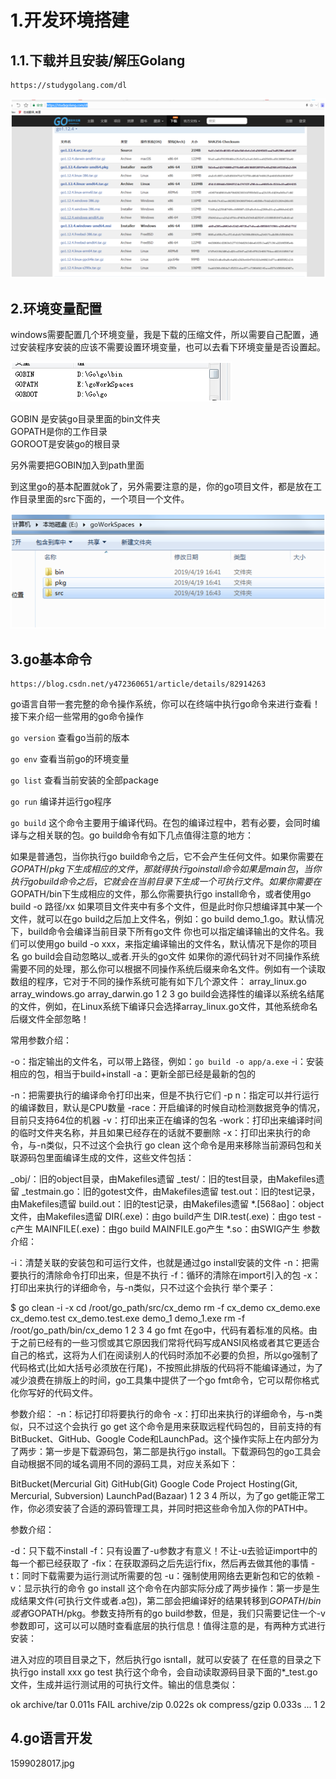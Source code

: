 # 1.开发环境搭建

## 1.1.下载并且安装/解压Golang

```
https://studygolang.com/dl
```

![](/static/image/1599027458.jpg)

## 2.环境变量配置

windows需要配置几个环境变量，我是下载的压缩文件，所以需要自己配置，通过安装程序安装的应该不需要设置环境变量，也可以去看下环境变量是否设置起。

  
![](/static/image/1599027545.jpg)

GOBIN 是安装go目录里面的bin文件夹  
GOPATH是你的工作目录  
GOROOT是安装go的根目录

另外需要把GOBIN加入到path里面

到这里go的基本配置就ok了，另外需要注意的是，你的go项目文件，都是放在工作目录里面的src下面的，一个项目一个文件。

![](/static/image/1599027767.jpg)

## 3.go基本命令


```
https://blog.csdn.net/y472360651/article/details/82914263
```


go语言自带一套完整的命令操作系统，你可以在终端中执行go命令来进行查看！接下来介绍一些常用的go命令操作


`go version`
查看go当前的版本

`go env`
查看当前go的环境变量

`go list`
查看当前安装的全部package

`go run`
编译并运行go程序

`go build`
这个命令主要用于编译代码。在包的编译过程中，若有必要，会同时编译与之相关联的包。go build命令有如下几点值得注意的地方：

如果是普通包，当你执行go build命令之后，它不会产生任何文件。如果你需要在$GOPATH/pkg下生成相应的文件，那就得执行go install命令
如果是main包，当你执行go build命令之后，它就会在当前目录下生成一个可执行文件。如果你需要在$GOPATH/bin下生成相应的文件，那么你需要执行go install命令，或者使用go build -o 路径/xx
如果项目文件夹中有多个文件，但是此时你只想编译其中某一个文件，就可以在go build之后加上文件名，例如：go build demo_1.go。默认情况下，build命令会编译当前目录下所有go文件
你也可以指定编译输出的文件名。我们可以使用go build -o xxx，来指定编译输出的文件名，默认情况下是你的项目名
go build会自动忽略以_或者.开头的go文件
如果你的源代码针对不同操作系统需要不同的处理，那么你可以根据不同操作系统后缀来命名文件。例如有一个读取数组的程序，它对于不同的操作系统可能有如下几个源文件：
array_linux.go
array_windows.go
array_darwin.go
1
2
3
go build会选择性的编译以系统名结尾的文件，例如，在Linux系统下编译只会选择array_linux.go文件，其他系统命名后缀文件全部忽略！

常用参数介绍：

-o：指定输出的文件名，可以带上路径，例如：`go build -o app/a.exe`
-i：安装相应的包，相当于build+install
-a：更新全部已经是最新的包的


-n：把需要执行的编译命令打印出来，但是不执行它们
-p n：指定可以并行运行的编译数目，默认是CPU数量
-race：开启编译的时候自动检测数据竞争的情况，目前只支持64位的机器
-v：打印出来正在编译的包名
-work：打印出来编译时间的临时文件夹名称，并且如果已经存在的话就不要删除
-x：打印出来执行的命令，与-n类似，只不过这个会执行
go clean
这个命令是用来移除当前源码包和关联源码包里面编译生成的文件，这些文件包括：

_obj/：旧的object目录，由Makefiles遗留
_test/：旧的test目录，由Makefiles遗留
_testmain.go：旧的gotest文件，由Makefiles遗留
test.out：旧的test记录，由Makefiles遗留
build.out：旧的test记录，由Makefiles遗留
*.[568ao]：object文件，由Makefiles遗留
DIR(.exe)：由go build产生
DIR.test(.exe)：由go test -c产生
MAINFILE(.exe)：由go build MAINFILE.go产生
*.so：由SWIG产生
参数介绍：

-i：清楚关联的安装包和可运行文件，也就是通过go install安装的文件
-n：把需要执行的清除命令打印出来，但是不执行
-f：循环的清除在import引入的包
-x：打印出来执行的详细命令，与-n类似，只不过这个会执行
举个栗子：

$ go clean -i -x
cd /root/go_path/src/cx_demo
rm -f cx_demo cx_demo.exe cx_demo.test cx_demo.test.exe demo_1 demo_1.exe
rm -f /root/go_path/bin/cx_demo
1
2
3
4
go fmt
在go中，代码有着标准的风格。由于之前已经有的一些习惯或其它原因我们常将代码写成ANSI风格或者其它更适合自己的格式，这将为人们在阅读别人的代码时添加不必要的负担，所以go强制了代码格式(比如大括号必须放在行尾)，不按照此排版的代码将不能编译通过，为了减少浪费在排版上的时间，go工具集中提供了一个go fmt命令，它可以帮你格式化你写好的代码文件。

参数介绍：
-n：标记打印将要执行的命令
-x：打印出来执行的详细命令，与-n类似，只不过这个会执行
go get
这个命令是用来获取远程代码包的，目前支持的有BitBucket、GitHub、Google Code和LaunchPad。这个操作实际上在内部分为了两步：第一步是下载源码包，第二部是执行go install。下载源码包的go工具会自动根据不同的域名调用不同的源码工具，对应关系如下：

BitBucket(Mercurial Git)
GitHub(Git)
Google Code Project Hosting(Git, Mercurial, Subversion)
LaunchPad(Bazaar)
1
2
3
4
所以，为了go get能正常工作，你必须安装了合适的源码管理工具，并同时把这些命令加入你的PATH中。

参数介绍：

-d：只下载不install
-f：只有设置了-u参数才有意义！不让-u去验证import中的每一个都已经获取了
-fix：在获取源码之后先运行fix，然后再去做其他的事情
-t：同时下载需要为运行测试所需要的包
-u：强制使用网络去更新包和它的依赖
-v：显示执行的命令
go install
这个命令在内部实际分成了两步操作：第一步是生成结果文件(可执行文件或者.a包)，第二部会把编译好的结果转移到$GOPATH/bin或者$GOPATH/pkg。参数支持所有的go build参数，但是，我们只需要记住一个-v参数即可，这可以可以随时查看底层的执行信息！值得注意的是，有两种方式进行安装：

进入对应的项目目录之下，然后执行go isntall，就可以安装了
在任意的目录之下执行go install xxx
go test
执行这个命令，会自动读取源码目录下面的*_test.go文件，生成并运行测试用的可执行文件。输出的信息类似：

ok   archive/tar   0.011s
FAIL archive/zip   0.022s
ok   compress/gzip 0.033s
...
1
2

## 4.go语言开发
1599028017.jpg




